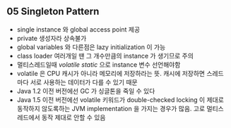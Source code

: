 ## 05 Singleton Pattern

* single instance 와 global access point 제공
* private 생성자라 상속불가
* global variables 와 다른점은 lazy initialization 이 가능
* class loader 여러개일 땐 그 개수만큼의 instance 가 생기므로 주의
* 멀티스레드일때 *volatile static* 으로 instance 변수 선언해야함
* volatile 은 CPU 캐시가 아니라 메모리에 저장하라는 뜻. 캐시에 저장하면 스레드마다 서로 사용하는 데이터가 다를 수 있기 때문
* Java 1.2 이전 버전에선 GC 가 싱글톤을 죽일 수 있다
* Java 1.5 이전 버전에선 volatile 키워드가 double-checked locking 이 제대로 동작하지 않도록하는 JVM implementation 을 가지는 경우가 많음. 고로 멀티스레드에서  동작 제대로 안할 수 있음
